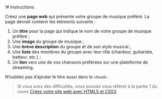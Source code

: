 !# Instructions

Créez une **page web** qui présente votre groupe de musique préféré. La page devrait contenir les éléments suivants :

1. Un **titre** pour la page qui indique le nom de votre groupe de musique préféré ;
2. Une **image** du groupe de musique ;
3. Une **brève description** du groupe et de son style musical ;
4. Une **liste** des membres du groupe avec leur rôle (chanteur, guitariste, batteur, etc.) ;
6. Un **lien** vers une de vos chansons préférées sur une plateforme de streaming.

N’oubliez pas d’ajouter le titre aussi dans le `<head>`.

> Si vous avez des difficultés, vous pouvez vous référer à la partie 1 du cours [Créez votre site web avec HTML5 et CSS3](https://openclassrooms.com/fr/courses/1603881-creez-votre-site-web-avec-html5-et-css3).

